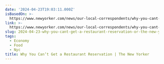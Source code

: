 ```yaml
---
date: '2024-04-23T19:03:11.000Z'
isBasedOn: >-
  https://www.newyorker.com/news/our-local-correspondents/why-you-cant-get-a-restaurant-reservation
link: >-
  https://www.newyorker.com/news/our-local-correspondents/why-you-cant-get-a-restaurant-reservation
slug: 2024-04-23-why-you-cant-get-a-restaurant-reservation-or-the-new-yorker
tags:
  - Economy
  - Food
  - Nyc
title: Why You Can’t Get a Restaurant Reservation | The New Yorker
---
```


